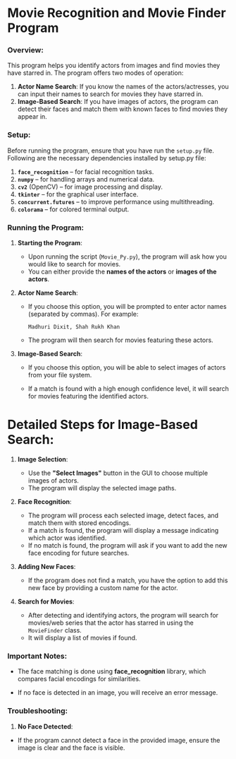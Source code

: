 # Movie Recognition and Movie Finder Program

### Overview:
This program helps you identify actors from images and find movies they have starred in. The program offers two modes of operation:
1. **Actor Name Search**: If you know the names of the actors/actresses, you can input their names to search for movies they have starred in.
2. **Image-Based Search**: If you have images of actors, the program can detect their faces and match them with known faces to find movies they appear in.

### Setup:
Before running the program, ensure that you have run the `setup.py` file. Following are the necessary dependencies installed by setup.py file:
1. **`face_recognition`** – for facial recognition tasks.
2. **`numpy`** – for handling arrays and numerical data.
3. **`cv2`** (OpenCV) – for image processing and display.
4. **`tkinter`** – for the graphical user interface.
5. **`concurrent.futures`** – to improve performance using multithreading.
6. **`colorama`** – for colored terminal output.

### Running the Program:
1. **Starting the Program**:
   - Upon running the script (`Movie_Py.py`), the program will ask how you would like to search for movies.
   - You can either provide the **names of the actors** or **images of the actors**.

2. **Actor Name Search**:
   - If you choose this option, you will be prompted to enter actor names (separated by commas). For example: 
     ```
     Madhuri Dixit, Shah Rukh Khan
     ```
   - The program will then search for movies featuring these actors.

3. **Image-Based Search**:
   - If you choose this option, you will be able to select images of actors from your file system.

   - If a match is found with a high enough confidence level, it will search for movies featuring the identified actors.


# Detailed Steps for Image-Based Search:
1. **Image Selection**:
   - Use the **"Select Images"** button in the GUI to choose multiple images of actors.
   - The program will display the selected image paths.

2. **Face Recognition**:
   - The program will process each selected image, detect faces, and match them with stored encodings.
   - If a match is found, the program will display a message indicating which actor was identified.
   - If no match is found, the program will ask if you want to add the new face encoding for future searches.

3. **Adding New Faces**:
   - If the program does not find a match, you have the option to add this new face by providing a custom name for the actor.
4. **Search for Movies**:
   - After detecting and identifying actors, the program will search for movies/web series that the actor has starred in using the `MovieFinder` class.
   - It will display a list of movies if found.

### Important Notes:
- The face matching is done using **face_recognition** library, which compares facial encodings for similarities.

- If no face is detected in an image, you will receive an error message.

### Troubleshooting:
1. **No Face Detected**:
 - If the program cannot detect a face in the provided image, ensure the image is clear and the face is visible.
